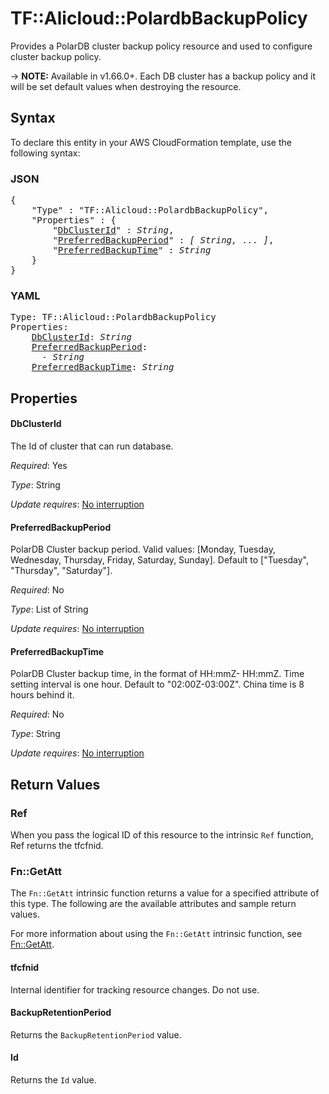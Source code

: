 # TF::Alicloud::PolardbBackupPolicy

Provides a PolarDB cluster backup policy resource and used to configure cluster backup policy.

-> **NOTE:** Available in v1.66.0+. Each DB cluster has a backup policy and it will be set default values when destroying the resource.

## Syntax

To declare this entity in your AWS CloudFormation template, use the following syntax:

### JSON

<pre>
{
    "Type" : "TF::Alicloud::PolardbBackupPolicy",
    "Properties" : {
        "<a href="#dbclusterid" title="DbClusterId">DbClusterId</a>" : <i>String</i>,
        "<a href="#preferredbackupperiod" title="PreferredBackupPeriod">PreferredBackupPeriod</a>" : <i>[ String, ... ]</i>,
        "<a href="#preferredbackuptime" title="PreferredBackupTime">PreferredBackupTime</a>" : <i>String</i>
    }
}
</pre>

### YAML

<pre>
Type: TF::Alicloud::PolardbBackupPolicy
Properties:
    <a href="#dbclusterid" title="DbClusterId">DbClusterId</a>: <i>String</i>
    <a href="#preferredbackupperiod" title="PreferredBackupPeriod">PreferredBackupPeriod</a>: <i>
      - String</i>
    <a href="#preferredbackuptime" title="PreferredBackupTime">PreferredBackupTime</a>: <i>String</i>
</pre>

## Properties

#### DbClusterId

The Id of cluster that can run database.

_Required_: Yes

_Type_: String

_Update requires_: [No interruption](https://docs.aws.amazon.com/AWSCloudFormation/latest/UserGuide/using-cfn-updating-stacks-update-behaviors.html#update-no-interrupt)

#### PreferredBackupPeriod

PolarDB Cluster backup period. Valid values: [Monday, Tuesday, Wednesday, Thursday, Friday, Saturday, Sunday]. Default to ["Tuesday", "Thursday", "Saturday"].

_Required_: No

_Type_: List of String

_Update requires_: [No interruption](https://docs.aws.amazon.com/AWSCloudFormation/latest/UserGuide/using-cfn-updating-stacks-update-behaviors.html#update-no-interrupt)

#### PreferredBackupTime

PolarDB Cluster backup time, in the format of HH:mmZ- HH:mmZ. Time setting interval is one hour. Default to "02:00Z-03:00Z". China time is 8 hours behind it.

_Required_: No

_Type_: String

_Update requires_: [No interruption](https://docs.aws.amazon.com/AWSCloudFormation/latest/UserGuide/using-cfn-updating-stacks-update-behaviors.html#update-no-interrupt)

## Return Values

### Ref

When you pass the logical ID of this resource to the intrinsic `Ref` function, Ref returns the tfcfnid.

### Fn::GetAtt

The `Fn::GetAtt` intrinsic function returns a value for a specified attribute of this type. The following are the available attributes and sample return values.

For more information about using the `Fn::GetAtt` intrinsic function, see [Fn::GetAtt](https://docs.aws.amazon.com/AWSCloudFormation/latest/UserGuide/intrinsic-function-reference-getatt.html).

#### tfcfnid

Internal identifier for tracking resource changes. Do not use.

#### BackupRetentionPeriod

Returns the <code>BackupRetentionPeriod</code> value.

#### Id

Returns the <code>Id</code> value.

